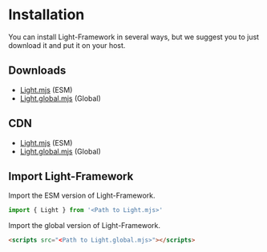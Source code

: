 # Installation
You can install Light-Framework in several ways, but we suggest you to just download it and put it on your host.

## Downloads
* [Light.mjs](/Downloads/Light.mjs) (ESM)
* [Light.global.mjs](/Downloads/Light.global.mjs) (Global)

## CDN
* [Light.mjs](https://cdn.jsdelivr.net/gh/LmanTW/Light-Framework/Assets/Light.mjs) (ESM)
* [Light.global.mjs](https://cdn.jsdelivr.net/gh/LmanTW/Light-Framework/Assets/Light.global.mjs) (Global)

## Import Light-Framework
Import the ESM version of Light-Framework.
```ts
import { Light } from '<Path to Light.mjs>'
```

Import the global version of Light-Framework.
```html
<scripts src="<Path to Light.global.mjs>"></scripts>
```

